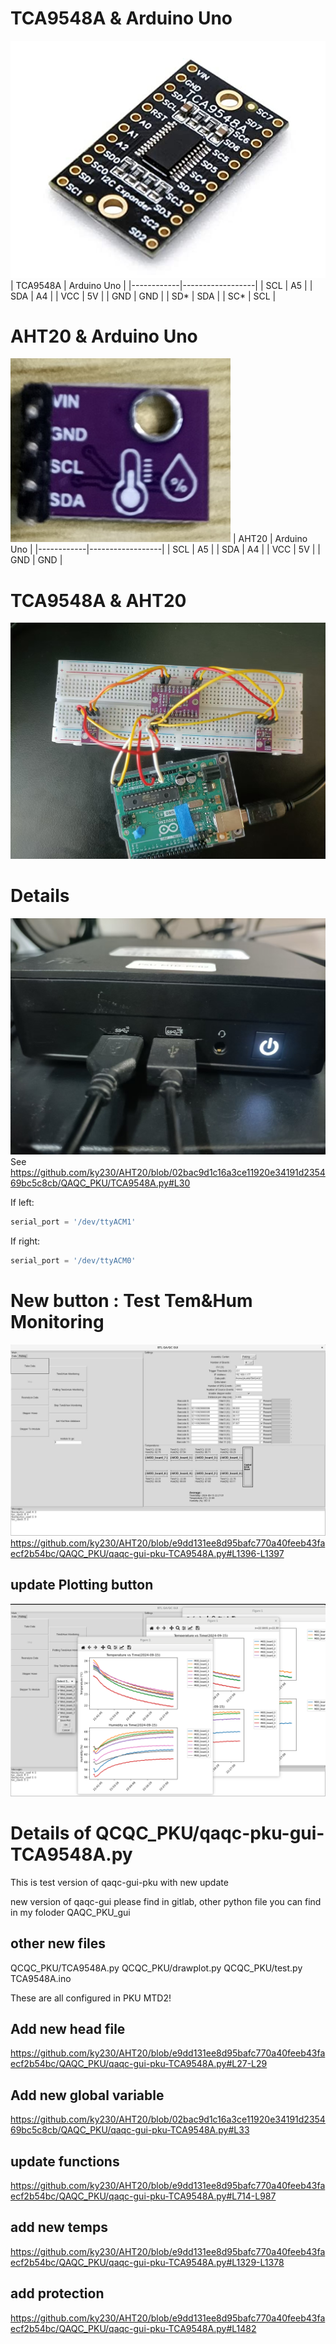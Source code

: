 # TCA9548A & Arduino Uno
![Tem&Hum Monitoring GUI](TCA9548A.png)
| TCA9548A  | Arduino Uno  |
|------------|------------------|
| SCL        | A5               |
| SDA        | A4               |
| VCC        | 5V               |
| GND        | GND              |
| SD*        | SDA              |
| SC*        | SCL              |


# AHT20 & Arduino Uno
![Tem&Hum Monitoring GUI](AHT20.jpg)
| AHT20  | Arduino Uno  |
|------------|------------------|
| SCL        | A5               |
| SDA        | A4               |
| VCC        | 5V               |
| GND        | GND              |


# TCA9548A & AHT20 
![Tem&Hum Monitoring GUI](Muti.jpg)


# Details
![Tem&Hum Monitoring GUI](ACM.jpg)
See https://github.com/ky230/AHT20/blob/02bac9d1c16a3ce11920e34191d235469bc5c8cb/QAQC_PKU/TCA9548A.py#L30


If left: 
```python
serial_port = '/dev/ttyACM1'
```

If right:
```python
serial_port = '/dev/ttyACM0'
```




# New button : Test Tem&Hum Monitoring
![Tem&Hum Monitoring GUI](3buttons.jpg)
https://github.com/ky230/AHT20/blob/e9dd131ee8d95bafc770a40feeb43faecf2b54bc/QAQC_PKU/qaqc-gui-pku-TCA9548A.py#L1396-L1397

## update Plotting button


![Tem&Hum Monitoring GUI](Plot.jpg)







# Details of QCQC_PKU/qaqc-pku-gui-TCA9548A.py
This is test version of qaqc-gui-pku  with new update

new version of qaqc-gui please find in gitlab, other python file you can find in my foloder QAQC_PKU_gui

## other new files
QCQC_PKU/TCA9548A.py  QCQC_PKU/drawplot.py  QCQC_PKU/test.py TCA9548A.ino

These are all configured in PKU MTD2!


## Add new head file
https://github.com/ky230/AHT20/blob/e9dd131ee8d95bafc770a40feeb43faecf2b54bc/QAQC_PKU/qaqc-gui-pku-TCA9548A.py#L27-L29


## Add new global variable

https://github.com/ky230/AHT20/blob/02bac9d1c16a3ce11920e34191d235469bc5c8cb/QAQC_PKU/qaqc-gui-pku-TCA9548A.py#L33



## update functions 
https://github.com/ky230/AHT20/blob/e9dd131ee8d95bafc770a40feeb43faecf2b54bc/QAQC_PKU/qaqc-gui-pku-TCA9548A.py#L714-L987
## add new temps
https://github.com/ky230/AHT20/blob/e9dd131ee8d95bafc770a40feeb43faecf2b54bc/QAQC_PKU/qaqc-gui-pku-TCA9548A.py#L1329-L1378


## add protection
https://github.com/ky230/AHT20/blob/e9dd131ee8d95bafc770a40feeb43faecf2b54bc/QAQC_PKU/qaqc-gui-pku-TCA9548A.py#L1482












<!--


# TCA9548A & Arduino Uno
![Tem&Hum Monitoring GUI](TCA9548A.png)
| AHT20 引脚 | Arduino Uno 引脚 |
|------------|------------------|
| SCL        | A5               |
| SDA        | A4               |
| VCC        | 5V               |
| GND        | GND              |
| SD*        | SDA              |
| SC*        | SCL              |


# AHT20 & Arduino Uno
![Tem&Hum Monitoring GUI](AHT20.jpg)
| AHT20 引脚 | Arduino Uno 引脚 |
|------------|------------------|
| SCL        | A5               |
| SDA        | A4               |
| VCC        | 5V               |
| GND        | GND              |



# Installing
```bash
conda create -n AHT20 python=3.11
conda install numpy scipy matplotlib pandas h5py matplotlib pyserial 
conda config --add channels conda-forge
conda install -c conda-forge root
```
## check
```bash
python -c "import h5py; import pandas as pd; import matplotlib.pyplot as plt; import matplotlib.dates as mdates; from matplotlib.animation import FuncAnimation; import serial; import time; from btl import Client; import tkinter as tk; from tkinter import ttk; import random; from os.path import join, expanduser, exists, splitext; import json;import ROOT as R;import argparse;  from subprocess import Popen, PIPE; import subprocess; import sys; print('All packages imported successfully')"
```
# Run take data

```
source evi.sh
```

# Run plotting
```
source plot.sh`

```


# Add 3 new buttons of Tem&Hum monitoring in qaqc-gui.py

![Tem&Hum Monitoring GUI](QAQC_PKU_gui/3buttons.jpg)

##  Tem&Hum Monitoring 
Start Temparture and Humidity Monitoring  and save THdata*.txt in /home/pkumtd/Desktop/AHT20/QAQC_PKU

##  Plotting Tem&Hum Monitoring 

Real time drawing of temperature and humidity images

##  Stop Tem&Hum Monitoring
Stop Temparture and Humidity Monitoring  
⚠️：Must  click this button before exiting the GUI interface


# Details of qaqc-gui-pku.py update

## Add  head file "signal"   and  global variable ：“aht20_process”
Line 25
```python
import signal
```
Line 29
```python
aht20_process = None
```

##  Comment function read_dht22   and define our functions
### Line 698 ~ Line 704:  Comment read_dht22
```python
# def read_dht22():
#     out = Popen(['ssh', 'cmsdaq@raspcmsroma01', 'tail', '-n 1', '/home/cmsdaq/SHT40/temp.txt'],stdout=PIPE)
#     vals = (out.stdout.read().decode('utf-8')).split(',')
#     for i in range(1):
#         dht22_text[(i,'temp')].config(text="%.1f"%float(vals[0+0+2*i]))
#         dht22_text[(i,'hum')].config(text="%.1f"%float(vals[0+1+2*i]))
#     root.after(3000,read_dht22)
```


### Line 710 ~ Line 782 :  Define our functions
```python
def read_AHT20():
    """读取最新的 AHT20 数据并更新GUI"""
    # 获取最新的 .txt 文件
    file_path = max(glob.glob('/home/pkumtd/Desktop/AHT20/QAQC_PKU/*.txt'), key=os.path.getmtime)
   
    # 读取最新的文件内容
    with open(file_path, 'r') as file:
        vals = file.readlines()[-1].strip().split()  # 获取最后一行内容并分割

    # 确保数据长度正确
    if len(vals) == 4:
        timestamp = f"{vals[0]} {vals[1]}"
        temperature = f"{vals[2]}°C"
        humidity = f"{vals[3]}%"

        # 更新 GUI 显示
        AHT20_text['Time'].config(text=f"Timestamp: {timestamp}")
        AHT20_text['Temp'].config(text=f"Temperature: {temperature}")
        AHT20_text['Hum'].config(text=f"Humidity: {humidity}")
    else:
        # 处理数据格式错误
        AHT20_text['Time'].config(text="Timestamp: --")
        AHT20_text['Temp'].config(text="Temperature: --")
        AHT20_text['Hum'].config(text="Humidity: --")
   
    # 2000 毫秒后再次调用 read_AHT20
    root.after(2000, read_AHT20)

def start_AHT20_monitoring():
    """启动 AHT20.sh 并开始监控数据"""
    global aht20_process

    # 检查之前是否有正在运行的 AHT20 进程
    if aht20_process is not None:
        os.killpg(os.getpgid(aht20_process.pid), signal.SIGINT)  # 终止旧进程
        aht20_process.wait()  # 等待进程完全终止

    # 运行 AHT20.sh 脚本
    aht20_process = subprocess.Popen(
        ["/home/pkumtd/Desktop/AHT20/AHT20.sh"],
        shell=True,
        preexec_fn=os.setsid  # 设置进程组ID，使得可以向该组发送信号
    )
    # 调用 read_AHT20 函数开始读取数据
    read_AHT20()

def on_closing_AHT20():
    """关闭GUI并终止AHT20.sh进程"""
    global aht20_process
    if aht20_process is not None:
        # 发送 SIGINT 信号，相当于按下 Ctrl+C
        os.killpg(os.getpgid(aht20_process.pid), signal.SIGINT)
        aht20_process.wait()  # 等待进程结束
    root.destroy()  # 关闭 GUI 窗口    \

def draw_AHT20_monitoring():
       # 运行 AHT20.sh 脚本
     subprocess.Popen(
        ["/home/pkumtd/Desktop/AHT20/plot.sh"],
        shell=True,
        preexec_fn=os.setsid  # 设置进程组ID，使得可以向该组发送信号
    )
    

def stop_AHT20_monitoring():
    """停止 AHT20.sh 进程"""
    global aht20_process

    # 检查之前是否有正在运行的 AHT20 进程
    if aht20_process is not None:
        os.killpg(os.getpgid(aht20_process.pid), signal.SIGINT)  # 终止旧进程
        aht20_process.wait()  # 等待进程完全终止
        aht20_process = None  # 重置进程变量    
```

##  Update in main function
### Line 894 :   Add AHT20.py termination button
```python
root.protocol("WM_DELETE_WINDOW", on_closing_AHT20)
```
### Line 916 :  change qaqc-gui.py Line 811 into:
```python
frame_temps.pack(expand=1,fill='both',side=tk.BOTTOM)
```

### Add new buttons and labels  below qaqc-gui.py Line 998:  see Line 1115 ~ Line 1135
```python
    # 在 frame_temps 中添加3个标签
    AHT20_text = {}
    AHT20_text['Time'] = tk.Label(frame_temps, text="Timestamp: --", width=50)
    AHT20_text['Temp'] = tk.Label(frame_temps, text="Temperature (°C): --", width=50)
    AHT20_text['Hum'] = tk.Label(frame_temps, text="Humidity (%): --", width=50)

    AHT20_text['Time'].pack()
    AHT20_text['Temp'].pack()
    AHT20_text['Hum'].pack()


    # 创建按钮
    button_module = tk.Button(master=frame_buttons, text="Tem&Hum Monitoring", width=25, height=5, command=start_AHT20_monitoring)
    button_module.pack()

    # 创建停止按钮
    button_plot = tk.Button(master=frame_buttons, text="Plotting Tem&Hum Monitoring", width=25, height=5, command=draw_AHT20_monitoring)
    button_plot.pack()  # 设置按钮位置

    # 创建停止按钮
    button_stop = tk.Button(master=frame_buttons, text="Stop Tem&Hum Monitoring", width=25, height=5, command=stop_AHT20_monitoring)
    button_stop.pack()  # 设置按钮位置

```
-->


